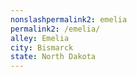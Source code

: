 ```yaml
---
﻿nonslashpermalink2: emelia
permalink2: /emelia/
alley: Emelia
city: Bismarck
state: North Dakota
---
```


